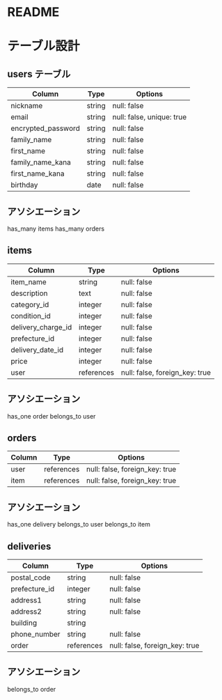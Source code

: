 # README

# テーブル設計

## users テーブル

| Column             | Type   | Options     |
| ------------------ | ------  | ----------- |
| nickname           | string  | null: false |
| email              | string  | null: false, unique: true|
| encrypted_password | string  | null: false |
| family_name        | string  | null: false |
| first_name         | string  | null: false |
| family_name_kana   | string  | null: false |
| first_name_kana    | string  | null: false |
| birthday           | date    | null: false |

## アソシエーション

has_many items
has_many orders

## items

| Column             | Type       | Options     |
| ------------------ | ------     | ----------- |
| item_name          | string     | null: false |
| description        | text       | null: false |
| category_id        | integer    | null: false |
| condition_id       | integer    | null: false |
| delivery_charge_id | integer    | null: false |
| prefecture_id      | integer    | null: false |
| delivery_date_id   | integer    | null: false |
| price              | integer    | null: false |
| user               | references | null: false, foreign_key: true |

## アソシエーション

has_one order
belongs_to user

## orders

| Column             | Type       | Options     |
| ------------------ | ------     | ----------- |
| user               | references | null: false, foreign_key: true |
| item               | references | null: false, foreign_key: true |

## アソシエーション

has_one delivery
belongs_to user
belongs_to item

## deliveries

| Column             | Type       | Options     |
| ------------------ | ------     | ----------- |
| postal_code        | string     | null: false |
| prefecture_id      | integer    | null: false |
| address1           | string     | null: false |
| address2           | string     | null: false |
| building           | string     |
| phone_number       | string     | null: false |
| order              | references | null: false, foreign_key: true |

## アソシエーション

belongs_to order
